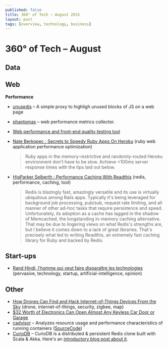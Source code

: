 ```yaml
---
published: false
title: 360° of Tech — August 2015
layout: post
tags: [overview, technology, business]
---
```


<!-- FIXME: code, tool, opinion, tutorial, news , jobs, event, podcast, video (max 2 tags par lien) -->

# 360° of Tech – August

Data
----

Web
---

**Performance**

* [unusedjs](https://github.com/gmetais/unusedjs) – A simple proxy to highligh unused blocks of JS on a web page 
* [phantomas](https://github.com/gmetais/phantomas) – web performance metrics collector.
* [Web performance and front-end quality testing tool](https://github.com/gmetais/YellowLabTools)

* [Nate Berkopec : Secrets to Speedy Ruby Apps On Heroku](http://www.nateberkopec.com/2015/07/22/secrets-to-speedy-ruby-apps-on-heroku.html) (ruby web application performance optimization)
  > Ruby apps in the memory-restrictive and randomly-routed Heroku environment don't have to be slow. Achieve <100ms server response times with the tips laid out below. 

* [HigParker Selberth : Performance Caching With Readthis](http://sorentwo.com/2015/07/20/high-performance-caching-with-readthis.html?utm_source=rubyweekly&utm_medium=email) (redis, performance, caching, tool)
  > Redis is blazingly fast, amazingly versatile and its use is virtually ubiquitous among Rails apps. Typically it's being leveraged for background job processing, pub/sub, request rate limiting, and all manner of other ad-hoc tasks that require persistence and speed. Unfortunately, its adoption as a cache has lagged in the shadow of Memcached, the longstanding in-memory caching alternative. That may be due to lingering views on what Redis's strengths are, but I believe it comes down to a lack of great libraries. That's precisely what led to writing Readthis, an extremely fast caching library for Ruby and backed by Redis.

Start-ups
---------

* [Rand Hindi, l’homme qui veut faire disparaître les technologies](http://www.lemonde.fr/festival/article/2015/07/22/rand-hindi-l-homme-qui-veut-faire-disparaitre-les-technologies_4693695_4415198.html) (pervasive, technology, startup, artificial-intelligence, opinion)

Other
-----

* [How Drones Can Find and Hack Internet-of-Things Devices From the Sky](http://thehackernews.com/2015/08/hacking-internet-of-things-drone.html) (drone, internet-of-things, security, zigbee, map)
* [$32 Worth of Electronics Can Open Almost Any Keyless Car Door or Garage](http://gizmodo.com/32-worth-of-electronics-can-open-almost-any-keyless-ca-1723072763)
* [cadvisor](https://github.com/google/cadvisor) – Analyzes resource usage and performance characteristics of running containers ([SourceCode](https://github.com/google/cadvisor)) `
* [CurioDB](https://github.com/stephenmcd/curiodb) – CurioDB is a distributed & persistent Redis clone built with Scala & Akka. Here's an [introductory blog post about it](http://blog.jupo.org/2015/07/08/curiodb-a-distributed-persistent-redis-clone/).

